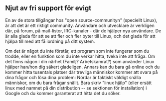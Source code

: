 <?php require("../../entete.php");?> <?php require("../../base.php");?> <?php require("../../fonctions.php");?>

<div id="corps">

<h2>Njut av fri support för evigt</h2>

En av de stora tillgångar hos "open source-communityn" (speciellt 
Linux), är att det är ett riktigt community. Användare och utvecklare är 
verkligen där, på forum, på mail-listor, IRC-kanaler - där de hjälper 
nya användare. De är alla glada för att se att fler och fler byter till 
Linux, och det glada för att hjälpa till med att få iordning på ditt 
system. 

Om det är något du inte förstår, ett program som inte fungerar som 
du trodde, eller en funktion som du inte verkar hitta, tveka inte att 
fråga. Om det finns någon i din närhet (Familj? Arbetskamrat?) som 
använder Linux hjälper han/hon dig säkert gladeligen. Annars kan du bara 
gå online och du kommer hitta tusentals platser där trevliga människor 
kommer att svara på dina frågor och lösa dina problem: Nördar är 
faktiskt väldigt snälla människor, om du bara frågar snällt. Bara skriv 
"linux hjälp" (eller ersätt linux med namnet på din distribution -- se 
sektionen för installation) i Google och du kommer garanterat att hitta 
det du söker.

</div>


